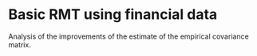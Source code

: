 # Basic RMT using financial data

Analysis of the improvements of the estimate of the empirical covariance matrix.  
